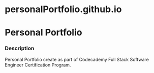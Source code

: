 # personalPortfolio.github.io
# Personal Portfolio

### Description
Personal Portfolio create as part of Codecademy Full Stack Software Engineer Certification Program. 
